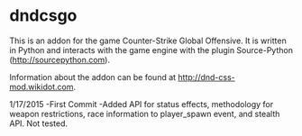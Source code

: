 # dndcsgo
This is an addon for the game Counter-Strike Global Offensive. It is written in Python and interacts with the game
engine with the plugin Source-Python (http://sourcepython.com).

Information about the addon can be found at http://dnd-css-mod.wikidot.com.

1/17/2015
  -First Commit
  -Added API for status effects, methodology for weapon restrictions, race information to player_spawn event, and
    stealth API. Not tested.
